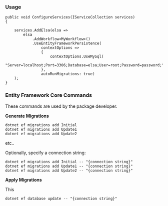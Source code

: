 ### Usage

```
public void ConfigureServices(IServiceCollection services)
{

    services.AddElsa(elsa =>
        elsa
            .AddWorkflow<MyWorkflow>()
            .UseEntityFrameworkPersistence(
                contextOptions =>
                {
                    contextOptions.UseMySql(
                        "Server=localhost;Port=3306;Database=elsa;User=root;Password=password;");
                },
                autoRunMigrations: true)
    );
}
```

### Entity Framework Core Commands

These commands are used by the package developer.

**Generate Migrations**

```
dotnet ef migrations add Initial
dotnet ef migrations add Update1
dotnet ef migrations add Update2
```

etc..

Optionally, specify a connection string:

```
dotnet ef migrations add Initial -- "{connection string}"
dotnet ef migrations add Update1 -- "{connection string}"
dotnet ef migrations add Update2 -- "{connection string}"
```

**Apply Migrations**


This 

`dotnet ef database update -- "{connection string}"`

